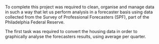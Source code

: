 To complete this project was required to clean, organise and manage data in such a way that let us perform analysis in a forecaster basis using data collected from the Survey of Professional Forecasters (SPF), part of the Philadelphia Federal Reserve. 

The first task was required to convert the housing data in order to graphically analyse the forecasters results, using average per quarter.
